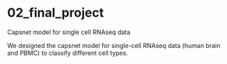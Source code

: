 # 02_final_project
Capsnet model for single cell RNAseq data

We designed the capsnet model for single-cell RNAseq data (human brain and PBMC) to classify different cell types.

